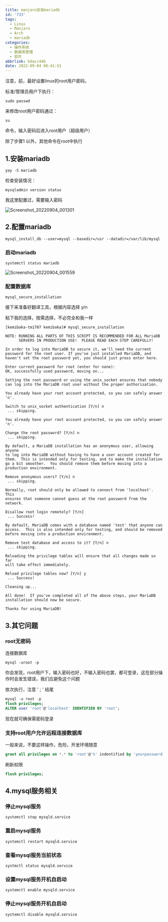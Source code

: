 ```yaml
---
title: manjaro安装mariadb
id: '733'
tags: 
  - Linux
  - Manjaro
  - Arch
  - mariadb
categories:
  - 操作系统
  - 数据库管理
  - 软件
abbrlink: bdacc44b
date: 2022-09-04 00:41:51
---
```


注意，前，最好设置linux的root用户密码，

标准/管理员用户下执行：

```shell
sudo passwd
```

来修改root用户密码通过：

```shell
su
```

命令，输入密码后进入root用户（超级用户）

除了步骤1 以外，其他命令在root中执行

## 1.安装mariadb

```shell
yay -S mariadb
```

检查安装情况：

```shell
mysqladmin version status 
```

我这里配置过，需要输入密码

![Screenshot_20220904_001301](https://kozakemi.oss-cn-beijing.aliyuncs.com/Screenshot_20220904_001301.png)

## 2.配置mariadb

```shell
mysql_install_db --user=mysql --basedir=/usr --datadir=/var/lib/mysql
```

### 启动mariadb

```shell
systemctl status mariadb
```

![Screenshot_20220904_001559](https://kozakemi.oss-cn-beijing.aliyuncs.com/Screenshot_20220904_001559.png)

### 配置数据库

```shell
mysql_secure_installation
```

接下来准备好翻译工具，根据内容选择 y/n

粘下我的选择，按需选择，不必完全和我一样

```shell
[kemibaka-tm1707 kemibaka]# mysql_secure_installation

NOTE: RUNNING ALL PARTS OF THIS SCRIPT IS RECOMMENDED FOR ALL MariaDB
      SERVERS IN PRODUCTION USE!  PLEASE READ EACH STEP CAREFULLY!

In order to log into MariaDB to secure it, we'll need the current
password for the root user. If you've just installed MariaDB, and
haven't set the root password yet, you should just press enter here.

Enter current password for root (enter for none): 
OK, successfully used password, moving on...

Setting the root password or using the unix_socket ensures that nobody
can log into the MariaDB root user without the proper authorisation.

You already have your root account protected, so you can safely answer 'n'.

Switch to unix_socket authentication [Y/n] n
 ... skipping.

You already have your root account protected, so you can safely answer 'n'.

Change the root password? [Y/n] n
 ... skipping.

By default, a MariaDB installation has an anonymous user, allowing anyone
to log into MariaDB without having to have a user account created for
them.  This is intended only for testing, and to make the installation
go a bit smoother.  You should remove them before moving into a
production environment.

Remove anonymous users? [Y/n] n
 ... skipping.

Normally, root should only be allowed to connect from 'localhost'.  This
ensures that someone cannot guess at the root password from the network.

Disallow root login remotely? [Y/n] 
 ... Success!

By default, MariaDB comes with a database named 'test' that anyone can
access.  This is also intended only for testing, and should be removed
before moving into a production environment.

Remove test database and access to it? [Y/n] n
 ... skipping.

Reloading the privilege tables will ensure that all changes made so far
will take effect immediately.

Reload privilege tables now? [Y/n] y
 ... Success!

Cleaning up...

All done!  If you've completed all of the above steps, your MariaDB
installation should now be secure.

Thanks for using MariaDB!
```

## 3.其它问题

### root无密码

连接数据库

```shell
mysql -uroot -p
```

你会发现，root用户下，输入密码也好，不输入密码也罢，都可登录，这在部分操作时会发生错误，我们应避免这个问题

依次执行，注意 ' ; ' 结尾

```sql
mysql -u root -p
flush privileges;
ALTER user 'root'@'localhost' IDENTIFIED BY 'root';
```

现在就可确保需密码登录

### 支持root用户允许远程连接数据库

一般来说，不要这样操作，危险，开发环境随意

```sql
grant all privileges on *.* to 'root'@'%' indentified by 'yourpassword' with grant option;
```

刷新权限

```sql
flush privileges;
```

## 4.mysql服务相关

### 停止mysql服务

```shell
systemctl stop mysqld.service  
```

### 重启mysql服务

```shell
systemctl restart mysqld.service  
```

### 查看mysql服务当前状态

```shell
systmctl status mysqld.service
```

### 设置mysql服务开机自启动

```shell
systemctl enable mysqld.service  
```

### 停止mysql服务开机自启动

```shell
systemctl disable mysqld.service 
```